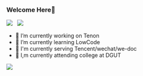 ### Welcome Here👋
![](https://img.shields.io/github/followers/Doctor-wu?style=social)&nbsp;&nbsp;
![](https://img.shields.io/github/stars/Doctor-wu?style=social)&nbsp;&nbsp;

<!-- **Doctor-wu/Doctor-wu** is a ✨ _special_ ✨ repository because its `README.md` (this file) appears on your GitHub profile.

Here are some ideas to get you started: -->

- 🔭 I’m currently working on Tenon
- 🌱 I’m currently learning LowCode
- 💼 I'm currently serving Tencent/wechat/we-doc
- 🏫 I,m currently attending college at DGUT
<!-- - 👯 I’m looking to collaborate on ...
- 🤔 I’m looking for help with ...
- 💬 Ask me about ...
- 📫 How to reach me: ...
- 😄 Pronouns: ...
- ⚡ Fun fact: ... -->

![](https://github-readme-stats.vercel.app/api?username=Doctor-wu&theme=tokyonight)
